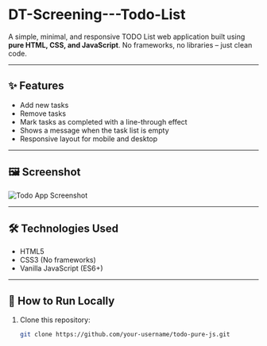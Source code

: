 # DT-Screening---Todo-List

A simple, minimal, and responsive TODO List web application built using **pure HTML, CSS, and JavaScript**. No frameworks, no libraries – just clean code.

---

## ✨ Features

- Add new tasks
- Remove tasks
- Mark tasks as completed with a line-through effect
- Shows a message when the task list is empty
- Responsive layout for mobile and desktop

---

## 🖼️ Screenshot

![Todo App Screenshot](screenshot.png) <!-- Optional: Replace with actual screenshot -->

---

## 🛠️ Technologies Used

- HTML5
- CSS3 (No frameworks)
- Vanilla JavaScript (ES6+)

---

## 🚀 How to Run Locally

1. Clone this repository:
   ```bash
   git clone https://github.com/your-username/todo-pure-js.git
